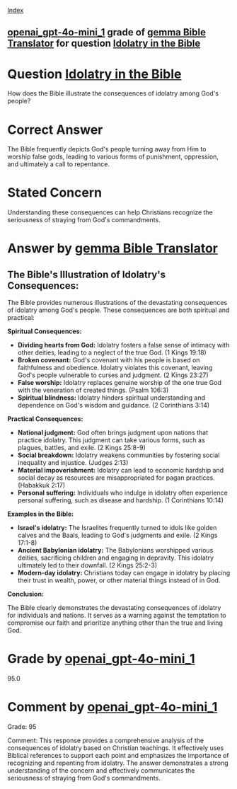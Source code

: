
[Index](../../../../index.md)
## [openai_gpt-4o-mini_1](../../../grading_models/openai_gpt-4o-mini_1.md) grade of [gemma Bible Translator](../../../answering_models/gemma_Bible_Translator.md) for question [Idolatry in the Bible](../../../questions/Idolatry_in_the_Bible.md)

# Question [Idolatry in the Bible](../../../questions/Idolatry_in_the_Bible.md)
How does the Bible illustrate the consequences of idolatry among God's people?

# Correct Answer
The Bible frequently depicts God's people turning away from Him to worship false gods, leading to various forms of punishment, oppression, and ultimately a call to repentance.

# Stated Concern
Understanding these consequences can help Christians recognize the seriousness of straying from God's commandments.

# Answer by [gemma Bible Translator](../../../answering_models/gemma_Bible_Translator.md)
## The Bible's Illustration of Idolatry's Consequences:

The Bible provides numerous illustrations of the devastating consequences of idolatry among God's people. These consequences are both spiritual and practical:

**Spiritual Consequences:**

* **Dividing hearts from God:** Idolatry fosters a false sense of intimacy with other deities, leading to a neglect of the true God. (1 Kings 19:18)
* **Broken covenant:** God's covenant with his people is based on faithfulness and obedience. Idolatry violates this covenant, leaving God's people vulnerable to curses and judgment. (2 Kings 23:27)
* **False worship:** Idolatry replaces genuine worship of the one true God with the veneration of created things. (Psalm 106:3)
* **Spiritual blindness:** Idolatry hinders spiritual understanding and dependence on God's wisdom and guidance. (2 Corinthians 3:14)

**Practical Consequences:**

* **National judgment:** God often brings judgment upon nations that practice idolatry. This judgment can take various forms, such as plagues, battles, and exile. (2 Kings 25:8-9)
* **Social breakdown:** Idolatry weakens communities by fostering social inequality and injustice. (Judges 2:13)
* **Material impoverishment:** Idolatry can lead to economic hardship and social decay as resources are misappropriated for pagan practices. (Habakkuk 2:17)
* **Personal suffering:** Individuals who indulge in idolatry often experience personal suffering, such as disease and hardship. (1 Corinthians 10:14)

**Examples in the Bible:**

* **Israel's idolatry:** The Israelites frequently turned to idols like golden calves and the Baals, leading to God's judgments and exile. (2 Kings 17:1-8)
* **Ancient Babylonian idolatry:** The Babylonians worshipped various deities, sacrificing children and engaging in depravity. This idolatry ultimately led to their downfall. (2 Kings 25:2-3)
* **Modern-day idolatry:** Christians today can engage in idolatry by placing their trust in wealth, power, or other material things instead of in God.

**Conclusion:**

The Bible clearly demonstrates the devastating consequences of idolatry for individuals and nations. It serves as a warning against the temptation to compromise our faith and prioritize anything other than the true and living God.

# Grade by [openai_gpt-4o-mini_1](../../../grading_models/openai_gpt-4o-mini_1.md)
95.0

# Comment by [openai_gpt-4o-mini_1](../../../grading_models/openai_gpt-4o-mini_1.md)
Grade: 95

Comment: This response provides a comprehensive analysis of the consequences of idolatry based on Christian teachings. It effectively uses Biblical references to support each point and emphasizes the importance of recognizing and repenting from idolatry. The answer demonstrates a strong understanding of the concern and effectively communicates the seriousness of straying from God's commandments.
